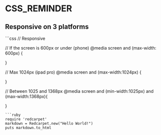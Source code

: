 # CSS_REMINDER

<h2> Responsive on 3 platforms </h2>
```css
// Responsive

// If the screen is 600px or under (phone)
@media screen and (max-width: 600px) {
	
	
}

// Max 1024px (ipad pro)
@media screen and (max-width:1024px) {

}

// Between 1025 and 1368px
@media screen and (min-width:1025px) and (max-width:1368px){

	
}
```
```ruby
require 'redcarpet'
markdown = Redcarpet.new("Hello World!")
puts markdown.to_html
```
